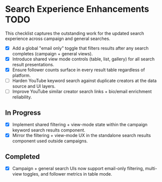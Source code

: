 # Search Experience Enhancements TODO

This checklist captures the outstanding work for the updated search experience across campaign and general searches.

- [x] Add a global "email only" toggle that filters results after any search completes (campaign + general views).
- [x] Introduce shared view mode controls (table, list, gallery) for all search result presentations.
- [x] Ensure follower counts surface in every result table regardless of platform.
- [ ] Harden YouTube keyword search against duplicate creators at the data source and UI layers.
- [ ] Improve YouTube similar creator search links + bio/email enrichment reliability.

## In Progress
- [x] Implement shared filtering + view-mode state within the campaign keyword search results component.
- [x] Mirror the filtering + view-mode UX in the standalone search results component used outside campaigns.

## Completed
- [x] Campaign + general search UIs now support email-only filtering, multi-view toggles, and follower metrics in table mode.

